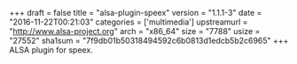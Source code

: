 +++
draft = false
title = "alsa-plugin-speex"
version = "1.1.1-3"
date = "2016-11-22T00:21:03"
categories = ['multimedia']
upstreamurl = "http://www.alsa-project.org"
arch = "x86_64"
size = "7788"
usize = "27552"
sha1sum = "7f9db01b50318494592c6b0813d1edcb5b2c6965"
+++
ALSA plugin for speex.
